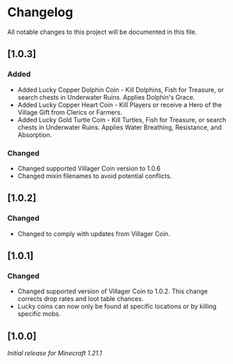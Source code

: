 # Changelog

All notable changes to this project will be documented in this file.

## [1.0.3]

### Added

- Added Lucky Copper Dolphin Coin - Kill Dolphins, Fish for Treasure, or search chests in Underwater Ruins. Applies Dolphin's Grace.
- Added Lucky Copper Heart Coin - Kill Players or receive a Hero of the Village Gift from Clerics or Farmers.
- Added Lucky Gold Turtle Coin - Kill Turtles, Fish for Treasure, or search chests in Underwater Ruins. Applies Water Breathing, Resistance, and Absorption.

### Changed

- Changed supported Villager Coin version to 1.0.6
- Changed mixin filenames to avoid potential conflicts.

## [1.0.2]

### Changed

- Changed to comply with updates from Villager Coin.

## [1.0.1]

### Changed

- Changed supported version of Villager Coin to 1.0.2. This change corrects drop rates and loot table chances.
- Lucky coins can now only be found at specific locations or by killing specific mobs.

## [1.0.0]

_Initial release for Minecraft 1.21.1_